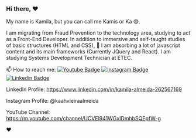 ### Hi there, :heart:

My name is Kamila, but you can call me Kamis or Ka 😄.

I am migrating from Fraud Prevention to the technology area, 
studying to act as a Front-End Developer.
In addition to immersive and self-taught studies of basic structures (HTML and CSS), 
🌱 I am absorbing a lot of javascript content and its main frameworks (Currently JQuery and React).
I am studying Systems Development Technician at ETEC.

📫 How to reach me:
[![Youtube Badge](https://img.shields.io/badge/-Youtube-FF0000?style=flat-square&labelColor=FF0000&logo=youtube&logoColor=white&link=https://www.youtube.com/channel/UCVEl941WGxIDmhbSQEpfW-g)](https://www.youtube.com/channel/UCVEl941WGxIDmhbSQEpfW-g)
[![Instagram Badge](https://img.shields.io/badge/-Instagram-1ca0f1?style=flat-square&labelColor=1ca0f1&logo=instagram&logoColor=white&link=https://www.instagram.com/kaahvieiraalmeida)](https://www.instagram.com/kaahvieiraalmeida/)
[![Linkedin Badge](https://img.shields.io/badge/-LinkedIn-blue?style=flat-square&logo=Linkedin&logoColor=white&link=https://www.linkedin.com/in/kamila-almeida-262567169/)](https://www.linkedin.com/in/kamila-almeida-262567169/)

LinkedIn Profile: https://www.linkedin.com/in/kamila-almeida-262567169

Instagram Profile: @kaahvieiraalmeida

YouTube Channel: https://m.youtube.com/channel/UCVEl941WGxIDmhbSQEpfW-g

:heart:
<!--
**Kamila-Vieira/Kamila-Vieira** is a ✨ _special_ ✨ repository because its `README.md` (this file) appears on your GitHub profile.

Here are some ideas to get you started:

- 🔭 I’m currently working on ...
- 🌱 I’m currently learning ...
- 👯 I’m looking to collaborate on ...
- 🤔 I’m looking for help with ...
- 💬 Ask me about ...
- 📫 How to reach me: ...
- 😄 Pronouns: ...
- ⚡ Fun fact: ...
-->
